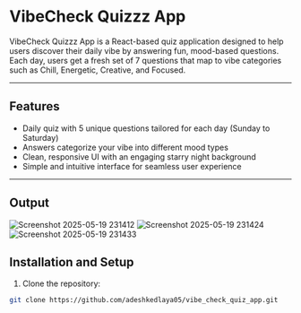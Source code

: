 # VibeCheck Quizzz App

VibeCheck Quizzz App is a React-based quiz application designed to help users discover their daily vibe by answering fun, mood-based questions. Each day, users get a fresh set of 7 questions that map to vibe categories such as Chill, Energetic, Creative, and Focused.

---

## Features

- Daily quiz with 5 unique questions tailored for each day (Sunday to Saturday)
- Answers categorize your vibe into different mood types
- Clean, responsive UI with an engaging starry night background
- Simple and intuitive interface for seamless user experience

---
## Output

![Screenshot 2025-05-19 231412](https://github.com/user-attachments/assets/f0346057-af05-4047-8aaf-b6e257481749)
![Screenshot 2025-05-19 231424](https://github.com/user-attachments/assets/a48421ca-b111-49cc-b28a-c8422f7a3221)
![Screenshot 2025-05-19 231433](https://github.com/user-attachments/assets/55ca9d75-ea16-4a3a-a622-becf4f0c84eb)

## Installation and Setup

1. Clone the repository:

```bash
git clone https://github.com/adeshkedlaya05/vibe_check_quiz_app.git

